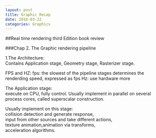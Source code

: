 ```yaml
---
layout: post
title: Graphic Recap
date: 2016-03-22
categories: Graphics
---
```

##Real time rendering third Edition book review

###Chap 2. The Graphic rendering pipeline

1.The Architecture:  
Contains Application stage, Geometry stage, Rasterizer stage.

FPS and HZ:
fps: the slowest of the pipeline stages determines the renderding speed, expressed as fps
Hz: use hardware more

The Application stage:   
execute on CPU, fully control. Usually implement in parallel on several process cores, called superscalar construction.  

Usually implement on this stage:  
collision detection and generate response,  
input from other sources and take different actions,  
texture animation,animation via transforms,  
acceleration algorithms.






